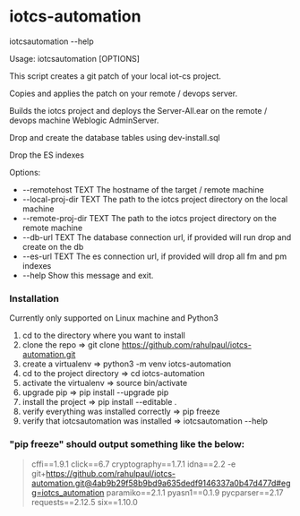 # iotcs-automation

iotcsautomation --help

Usage: iotcsautomation [OPTIONS]

  This script creates a git patch of your local iot-cs project.

  Copies and applies the patch on your remote / devops server.

  Builds the iotcs project and deploys the Server-All.ear on the remote /
  devops machine Weblogic AdminServer.

  Drop and create the database tables using dev-install.sql

  Drop the ES indexes

Options:
  - --remotehost TEXT       The hostname of the target / remote machine
  - --local-proj-dir TEXT   The path to the iotcs project directory on the local machine
  - --remote-proj-dir TEXT  The path to the iotcs project directory on the remote machine
  - --db-url TEXT           The database connection url, if provided will run drop and create on the db
  - --es-url TEXT           The es connection url, if provided will drop all fm and pm indexes
  - --help                  Show this message and exit.


### Installation

Currently only supported on Linux machine and Python3

1. cd to the directory where you want to install
2. clone the repo => git clone https://github.com/rahulpaul/iotcs-automation.git
3. create a virtualenv => python3 -m venv iotcs-automation
4. cd to the project directory => cd iotcs-automation
5. activate the virtualenv => source bin/activate
6. upgrade pip => pip install --upgrade pip
7. install the project => pip install --editable .
8. verify everything was installed correctly => pip freeze
9. verify that iotcsautomation was installed => iotcsautomation --help
    
### "pip freeze" should output something like the below:

> cffi==1.9.1
> click==6.7
> cryptography==1.7.1
> idna==2.2
> -e git+https://github.com/rahulpaul/iotcs-automation.git@4ab9b29f58b9bd9a635dedf9146337a0b47d477d#egg=iotcs_automation
> paramiko==2.1.1
> pyasn1==0.1.9
> pycparser==2.17
> requests==2.12.5
> six==1.10.0

